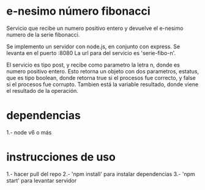 # e-nesimo número fibonacci
Servicio que recibe un numero positivo entero y devuelve el e-nesimo numero de la serie fibonacci.

Se implemento un servidor con node.js, en conjunto con express.
Se levanta en el puerto :8080
La url para del servicio es 'serie-fibo-n'.

El servicio es tipo post, y recibe como parametro la letra n, donde es numero positivo entero.
Esto retorna un objeto con dos parametros, estatus, que es tipo boolean, donde retorna true si el procesos fue correcto,
y false si el procesos fue corrupto. Tambien está la variable resultado, donde viene el resultado de la operación.

# dependencias
1.- node v6 o más

# instrucciones de uso
1.- hacer pull del repo
2.- 'npm install' para instalar dependencias
3.- 'npm start' para levantar servidor